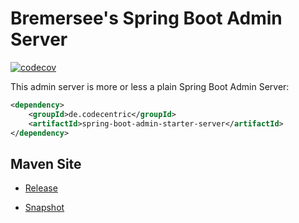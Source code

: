 # Bremersee's Spring Boot Admin Server

[![codecov](https://codecov.io/gh/bremersee/admin-server/branch/develop/graph/badge.svg)](https://codecov.io/gh/bremersee/admin-server)

This admin server is more or less a plain Spring Boot Admin Server:

```xml
<dependency>
    <groupId>de.codecentric</groupId>
    <artifactId>spring-boot-admin-starter-server</artifactId>
</dependency>
```

## Maven Site

- [Release](https://bremersee.github.io/admin-server/index.html)

- [Snapshot](https://nexus.bremersee.org/repository/maven-sites/admin-server/1.0.4-SNAPSHOT-SNAPSHOT/index.html)
